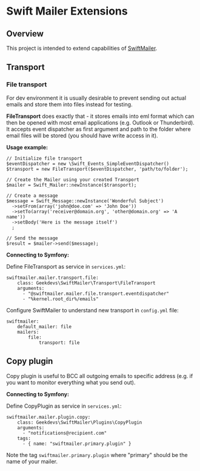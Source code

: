 # Swift Mailer Extensions

## Overview

This project is intended to extend capabilities of [SwiftMailer](https://github.com/swiftmailer/swiftmailer).

## Transport

### File transport

For dev environment it is usually desirable to prevent sending out actual emails and store them into files instead for testing.

**FileTransport** does exactly that - it stores emails into eml format which can then be opened with most email applications (e.g. Outlook or Thunderbird). It accepts event dispatcher as first argument and path to the folder where email files will be stored (you should have write access in it).

**Usage example:**

```
// Initialize file transport
$eventDispatcher = new \Swift_Events_SimpleEventDispatcher()
$transport = new FileTransport($eventDispatcher, 'path/to/folder');

// Create the Mailer using your created Transport
$mailer = Swift_Mailer::newInstance($transport);

// Create a message
$message = Swift_Message::newInstance('Wonderful Subject')
  ->setFrom(array('john@doe.com' => 'John Doe'))
  ->setTo(array('receiver@domain.org', 'other@domain.org' => 'A name'))
  ->setBody('Here is the message itself')
  ;

// Send the message
$result = $mailer->send($message);
```

**Connecting to Symfony:**

Define FileTransport as service in `services.yml`:

```
swiftmailer.mailer.transport.file:
    class: Geekdevs\SwiftMailer\Transport\FileTransport
    arguments:
      - "@swiftmailer.mailer.file.transport.eventdispatcher"
      - "%kernel.root_dir%/emails"      
```

Configure SwiftMailer to understand new transport in `config.yml` file:
 
```         
swiftmailer:
    default_mailer: file
    mailers:
        file:
            transport: file
```

## Copy plugin

Copy plugin is useful to BCC all outgoing emails to specific address (e.g. if you want to monitor everything what you send out).

**Connecting to Symfony:**

Define CopyPlugin as service in `services.yml`:

```
swiftmailer.mailer.plugin.copy:
    class: Geekdevs\SwiftMailer\Plugins\CopyPlugin
    arguments:
      - "notifications@recipient.com"
    tags:
      - { name: "swiftmailer.primary.plugin" }
```

Note the tag `swiftmailer.primary.plugin` where "primary" should be the name of your mailer.
